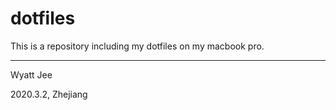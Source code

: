# dotfiles

This is a repository including my dotfiles on my macbook pro.

---

Wyatt Jee

2020.3.2, Zhejiang
